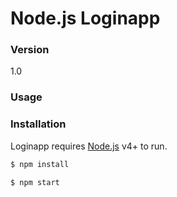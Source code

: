 # Node.js Loginapp


### Version
1.0

### Usage


### Installation

Loginapp requires [Node.js](https://nodejs.org/) v4+ to run.

```sh
$ npm install
```

```sh
$ npm start
```